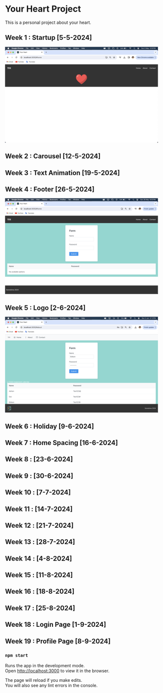 # Your Heart Project

This is a personal project about your heart. 

## Week 1 : Startup [5-5-2024]

![Week 1](./src/assets/Readme/Week1.png)

## Week 2 : Carousel [12-5-2024]

## Week 3 : Text Animation [19-5-2024]

## Week 4 : Footer [26-5-2024]

![Week 4](./src/assets/Readme/Week4.png)

## Week 5 : Logo [2-6-2024]

![Week 5](./src/assets/Readme/Week5.png)

## Week 6 : Holiday [9-6-2024]

## Week 7 : Home Spacing [16-6-2024]

## Week 8 : [23-6-2024]

## Week 9 : [30-6-2024]

## Week 10 : [7-7-2024]

## Week 11 : [14-7-2024]

## Week 12 : [21-7-2024]

## Week 13 : [28-7-2024]

## Week 14 : [4-8-2024]

## Week 15 : [11-8-2024]

## Week 16 : [18-8-2024]

## Week 17 : [25-8-2024]

## Week 18 : Login Page [1-9-2024]

## Week 19 : Profile Page [8-9-2024]


### `npm start`

Runs the app in the development mode.\
Open [http://localhost:3000](http://localhost:3000) to view it in the browser.

The page will reload if you make edits.\
You will also see any lint errors in the console.

